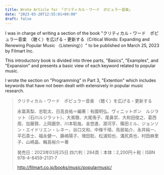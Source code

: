 ```yaml
---
title: Wrote Article for 「クリティカル・ワード　ポピュラー音楽」
date: "2023-03-20T12:55:01+09:00"
draft: false
---
```


I was in charge of writing a section of the book "クリティカル・ワード　ポピュラー音楽　〈聴く〉を広げる・更新する（Critical Words: Expanding and Renewing Popular Music 〈Listening〉）" to be published on March 25, 2023 by Filmart Inc.


This introductory book is divided into three parts, "Basics", "Examples", and "Expansion" and presents a basic view of each keyword related to popular music.

I wrote the section on "Programming" in Part 3, "Extention" which includes keywords that have not been dealt with extensively in popular music research.

> クリティカル・ワード　ポピュラー音楽　〈聴く〉を広げる・更新する
> 
> 永冨真梨、忠聡太、日高良祐＝編著｜有國明弘、ヴィニットポン　ルジラット（石川ルジラット）、大嶌徹、大尾侑子、尾鼻崇、大和田俊之、葛西周、加藤賢、上岡磨奈、川本聡胤、金悠進、源河亨、篠田ミル、ジョンソン・エイドリエン・レネー、谷口文和、中條千晴、鳥居祐介、永井純一、平石貴士、福永健一、藤嶋陽子、増田聡、松浦知也、溝尻真也、村田麻里子、山崎晶、輪島裕介＝著
> 
> 発売日：2023年03月25日
> 四六判｜264頁｜本体：2,200円＋税｜ISBN 978-4-8459-2131-7
>
> http://filmart.co.jp/books/music/popularmusic/
